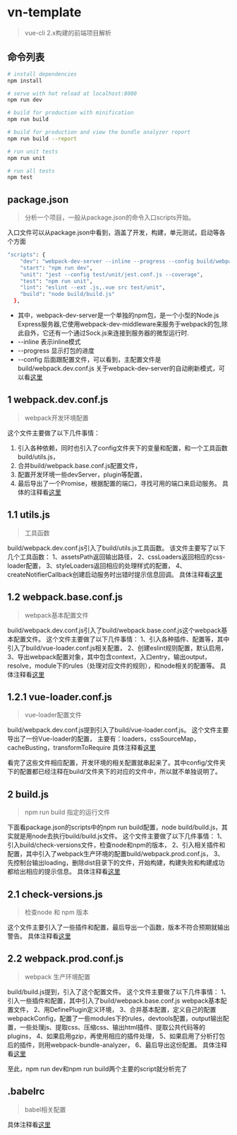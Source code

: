 # vn-template

> vue-cli 2.x构建的前端项目解析

## 命令列表

``` bash
# install dependencies
npm install

# serve with hot reload at localhost:8080
npm run dev

# build for production with minification
npm run build

# build for production and view the bundle analyzer report
npm run build --report

# run unit tests
npm run unit

# run all tests
npm test
```

## package.json
> 分析一个项目，一般从package.json的命令入口scripts开始。

入口文件可以从package.json中看到，涵盖了开发，构建，单元测试，启动等各个方面
``` bash
"scripts": {
    "dev": "webpack-dev-server --inline --progress --config build/webpack.dev.conf.js",
    "start": "npm run dev",
    "unit": "jest --config test/unit/jest.conf.js --coverage",
    "test": "npm run unit",
    "lint": "eslint --ext .js,.vue src test/unit",
    "build": "node build/build.js"
  },
```

- 其中，webpack-dev-server是一个单独的npm包，是一个小型的Node.js Express服务器,它使用webpack-dev-middleware来服务于webpack的包,除此自外，它还有一个通过Sock.js来连接到服务器的微型运行时.
- --inline 表示inline模式
- --progress 显示打包的进度
- --config 后面跟配置文件，可以看到，主配置文件是build/webpack.dev.conf.js
关于webpack-dev-server的自动刷新模式，可以看[这里](https://github.com/NickChuCode/vn-template/issues/1)

## 1 webpack.dev.conf.js
> webpack开发环境配置

这个文件主要做了以下几件事情：
1. 引入各种依赖，同时也引入了config文件夹下的变量和配置，和一个工具函数build/utils.js，
2. 合并build/webpack.base.conf.js配置文件，
3. 配置开发环境一些devServer，plugin等配置，
4. 最后导出了一个Promise，根据配置的端口，寻找可用的端口来启动服务。
具体的注释看[这里](https://github.com/NickChuCode/vn-template/blob/master/build/webpack.dev.conf.js)

## 1.1 utils.js
> 工具函数

build/webpack.dev.conf.js引入了build/utils.js工具函数。
该文件主要写了以下几个工具函数：
1、assetsPath返回输出路径，
2、cssLoaders返回相应的css-loader配置，
3、styleLoaders返回相应的处理样式的配置，
4、createNotifierCallback创建启动服务时出错时提示信息回调。
具体注释看[这里](https://github.com/NickChuCode/vn-template/blob/master/build/utils.js)

## 1.2 webpack.base.conf.js
> webpack基本配置文件

build/webpack.dev.conf.js引入了build/webpack.base.conf.js这个webpack基本配置文件。
这个文件主要做了以下几件事情：
1、引入各种插件、配置等，其中引入了build/vue-loader.conf.js相关配置，
2、创建eslint规则配置，默认启用，
3、导出webpack配置对象，其中包含context，入口entry，输出output，resolve，module下的rules（处理对应文件的规则），和node相关的配置等。
具体注释看[这里](https://github.com/NickChuCode/vn-template/blob/master/build/webpack.base.conf.js)

## 1.2.1 vue-loader.conf.js
> vue-loader配置文件

build/webpack.dev.conf.js提到引入了build/vue-loader.conf.js。
这个文件主要导出了一份Vue-loader的配置，
主要有：loaders，cssSourceMap，cacheBusting，transformToRequire
具体注释看[这里](https://github.com/NickChuCode/vn-template/blob/master/build/vue-loader.conf.js)

看完了这些文件相应配置，开发环境的相关配置就串起来了。其中config/文件夹下的配置都已经注释在build/文件夹下的对应的文件中，所以就不单独说明了。

## 2 build.js
> npm run build 指定的运行文件

下面看package.json的scripts中的npm run build配置，node build/build.js，其实就是用node去执行build/build.js文件。
这个文件主要做了以下几件事情：
1、引入build/check-versions文件，检查node和npm的版本，
2、引入相关插件和配置，其中引入了webpack生产环境的配置build/webpack.prod.conf.js，
3、先控制台输出loading，删除dist目录下的文件，开始构建，构建失败和构建成功都给出相应的提示信息。
具体注释看[这里](https://github.com/NickChuCode/vn-template/blob/master/build/build.js)

## 2.1 check-versions.js
> 检查node 和 npm 版本

这个文件主要引入了一些插件和配置，最后导出一个函数，版本不符合预期就输出警告。
具体注释看[这里](https://github.com/NickChuCode/vn-template/blob/master/build/check-versions.js)

## 2.2 webpack.prod.conf.js
> webpack 生产环境配置

build/build.js提到，引入了这个配置文件。
这个文件主要做了以下几件事情：
1、引入一些插件和配置，其中引入了build/webpack.base.conf.js webpack基本配置文件，
2、用DefinePlugin定义环境，
3、合并基本配置，定义自己的配置webpackConfig，配置了一些modules下的rules，devtools配置，output输出配置，一些处理js、提取css、压缩css、输出html插件、提取公共代码等的
plugins，
4、如果启用gzip，再使用相应的插件处理，
5、如果启用了分析打包后的插件，则用webpack-bundle-analyzer，
6、最后导出这份配置。
具体注释看[这里](https://github.com/NickChuCode/vn-template/blob/master/build/webpack.prod.conf.js)

至此，npm run dev和npm run build两个主要的script就分析完了

## .babelrc
> babel相关配置

具体注释看[这里](https://github.com/NickChuCode/vn-template/blob/master/.babelrc)

